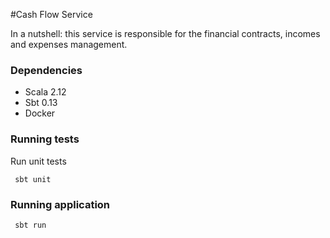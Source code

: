 #Cash Flow Service

In a nutshell: this service is responsible for the financial contracts, incomes and expenses management.

### Dependencies
- Scala 2.12
- Sbt 0.13
- Docker

### Running tests

Run unit tests
```shell script
 sbt unit
```

### Running application

```shell script
 sbt run
```